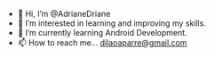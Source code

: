 - 👋 Hi, I’m @AdrianeDriane
- 👀 I’m interested in learning and improving my skills.
- 🌱 I’m currently learning Android Development.
- 📫 How to reach me... dilaoaparre@gmail.com

<!---
AdrianeDriane/AdrianeDriane is a ✨ special ✨ repository because its `README.md` (this file) appears on your GitHub profile.
You can click the Preview link to take a look at your changes.
--->
